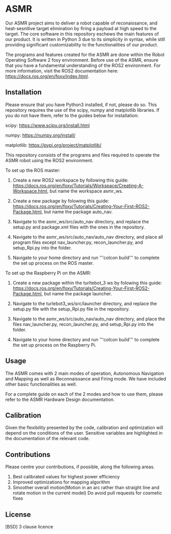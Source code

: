 # ASMR

Our ASMR project aims to deliver a robot capable of reconaissance, and heat-sesnitive target elimination
by firing a payload at high speed to the target. The core software in this repository eschews the main
features of our product. It is written in Python 3 due to its simplicity in syntax, while still providing
significant customizability to the functionalities of our product.

The programs and features created for the ASMR are done within the Robot Operating Software 2 foxy environment. Before use of the ASMR, ensure that you have a fundamental understanding of the ROS2 environment. For more information, visit the ROS2 documentation here: https://docs.ros.org/en/foxy/index.html.

## Installation

Please ensure that you have Python3 installed, if not, please do so.
This repository requires the use of the scipy, numpy and matplotlib libraries.
If you do not have them, refer to the guides below for installation:

scipy: https://www.scipy.org/install.html

numpy: https://numpy.org/install/

matplotlib: https://pypi.org/project/matplotlib/


This repository consists of the programs and files required to operate the ASMR robot using the ROS2 environment.

To set up the ROS master:

1. Create a new ROS2 workspace by following this guide: https://docs.ros.org/en/foxy/Tutorials/Workspace/Creating-A-Workspace.html, but name the workspace asmr_ws.

2. Create a new package by folowing this guide: https://docs.ros.org/en/foxy/Tutorials/Creating-Your-First-ROS2-Package.html, but name the package auto_nav.

3. Navigate to the asmr_ws/src/auto_nav directory, and replace the setup.py and package.xml files with the ones in the repository.

4. Navigate to the asmr_ws/src/auto_nav/auto_nav directory, and place all program files except nav_launcher.py, recon_launcher.py, and setup_Rpi.py into the folder.

5. Navigate to your home directory and run 
'''colcon build''' 
to complete the set up process on the ROS master.


To set up the Raspberry Pi on the ASMR:

1. Create a new package within the turltebot_3 ws by folowing this guide: https://docs.ros.org/en/foxy/Tutorials/Creating-Your-First-ROS2-Package.html, but name the package launcher.

2. Navigate to the turlebot3_ws/src/launcher directory, and replace the setup.py file with the setup_Rpi.py file in the repository.

3. Navigate to the asmr_ws/src/auto_nav/auto_nav directory, and place the files nav_launcher.py, recon_launcher.py, and setup_Rpi.py into the folder.

4. Navigate to your home directory and run 
'''colcon build''' 
to complete the set up process on the Raspberry Pi.

## Usage

The ASMR comes with 2 main modes of operation, Autonomous Navigation and Mapping as well as Reconnaissance and Firing mode. We have included other basic functionalities as well. 

For a complete guide on each of the 2 modes and how to use them, please refer to the ASMR Hardware Design documentation. 

## Calibration
Given the flexibility presented by the code, calibration and optimization will depend on
the conditions of the user. Sensitive variables are highlighted in the documentation of the
relevant code.

## Contributions
Please centre your contributions, if possible, along the following areas.
1. Best calibrated values for highest power efficiency
2. Improved optimizations for mapping algorithm
3. Smoother overall motion(Motion in an arc rather than straight line and rotate motion in the current model)
Do avoid pull requests for cosmetic fixes


## License
[BSD] 3 clause licence






